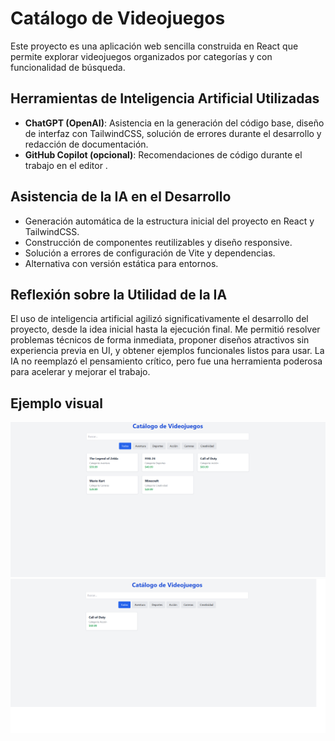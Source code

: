 # Catálogo de Videojuegos

Este proyecto es una aplicación web sencilla construida en React  que permite explorar videojuegos organizados por categorías y con funcionalidad de búsqueda.

##  Herramientas de Inteligencia Artificial Utilizadas

- **ChatGPT (OpenAI)**: Asistencia en la generación del código base, diseño de interfaz con TailwindCSS, solución de errores durante el desarrollo y redacción de documentación.
- **GitHub Copilot (opcional)**: Recomendaciones de código durante el trabajo en el editor .

##  Asistencia de la IA en el Desarrollo

- Generación automática de la estructura inicial del proyecto en React y TailwindCSS.
- Construcción de componentes reutilizables y diseño responsive.
- Solución a errores de configuración de Vite y dependencias.
- Alternativa con versión estática para entornos.

##  Reflexión sobre la Utilidad de la IA

El uso de inteligencia artificial agilizó significativamente el desarrollo del proyecto, desde la idea inicial hasta la ejecución final. Me permitió resolver problemas técnicos de forma inmediata, proponer diseños atractivos sin experiencia previa en UI, y obtener ejemplos funcionales listos para usar. La IA no reemplazó el pensamiento crítico, pero fue una herramienta poderosa para acelerar y mejorar el trabajo.

## Ejemplo visual

![Catálogo de videojuegos](./assets/ejemplo1.png)
![Catálogo de videojuegos](./assets/ejemplo2.png)